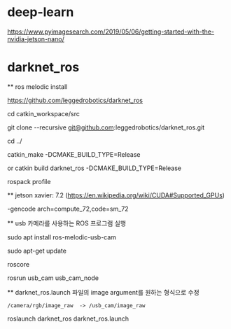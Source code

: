# deep-learn
https://www.pyimagesearch.com/2019/05/06/getting-started-with-the-nvidia-jetson-nano/


# darknet_ros

** ros melodic install

https://github.com/leggedrobotics/darknet_ros

cd catkin_workspace/src

git clone --recursive git@github.com:leggedrobotics/darknet_ros.git

cd ../

catkin_make -DCMAKE_BUILD_TYPE=Release  

or catkin build darknet_ros -DCMAKE_BUILD_TYPE=Release

rospack profile


** jetson xavier: 7.2  (https://en.wikipedia.org/wiki/CUDA#Supported_GPUs)

-gencode arch=compute_72,code=sm_72

** usb 카메라를 사용하는 ROS 프로그램 실행

sudo apt install ros-melodic-usb-cam

sudo apt-get update

roscore

rosrun usb_cam usb_cam_node

** darknet_ros.launch 파일의 image argument를 원하는 형식으로 수정

    /camera/rgb/image_raw  -> /usb_cam/image_raw

roslaunch darknet_ros darknet_ros.launch

